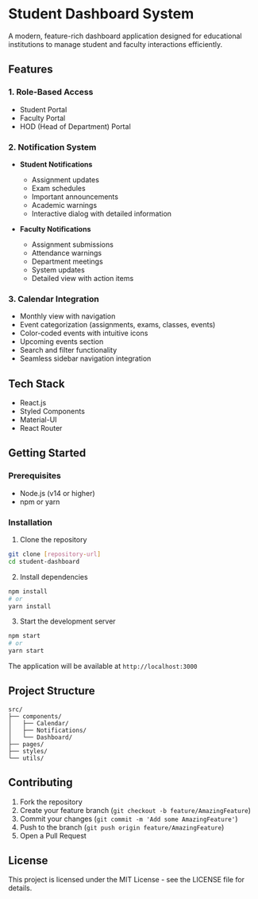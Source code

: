 # Student Dashboard System

A modern, feature-rich dashboard application designed for educational institutions to manage student and faculty interactions efficiently.

## Features

### 1. Role-Based Access
- Student Portal
- Faculty Portal
- HOD (Head of Department) Portal

### 2. Notification System
- **Student Notifications**
  - Assignment updates
  - Exam schedules
  - Important announcements
  - Academic warnings
  - Interactive dialog with detailed information

- **Faculty Notifications**
  - Assignment submissions
  - Attendance warnings
  - Department meetings
  - System updates
  - Detailed view with action items

### 3. Calendar Integration
- Monthly view with navigation
- Event categorization (assignments, exams, classes, events)
- Color-coded events with intuitive icons
- Upcoming events section
- Search and filter functionality
- Seamless sidebar navigation integration

## Tech Stack
- React.js
- Styled Components
- Material-UI
- React Router

## Getting Started

### Prerequisites
- Node.js (v14 or higher)
- npm or yarn

### Installation
1. Clone the repository
```bash
git clone [repository-url]
cd student-dashboard
```

2. Install dependencies
```bash
npm install
# or
yarn install
```

3. Start the development server
```bash
npm start
# or
yarn start
```

The application will be available at `http://localhost:3000`

## Project Structure
```
src/
├── components/
│   ├── Calendar/
│   ├── Notifications/
│   └── Dashboard/
├── pages/
├── styles/
└── utils/
```

## Contributing
1. Fork the repository
2. Create your feature branch (`git checkout -b feature/AmazingFeature`)
3. Commit your changes (`git commit -m 'Add some AmazingFeature'`)
4. Push to the branch (`git push origin feature/AmazingFeature`)
5. Open a Pull Request

## License
This project is licensed under the MIT License - see the LICENSE file for details. 
